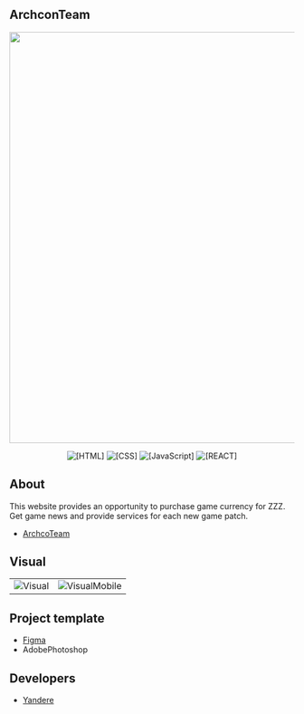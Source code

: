 ## ArchconTeam
<p align="center">
 <img src="https://i.imgur.com/AsF9pjl.png" width="726" length="2000">
</p>

<p align="center">
 <img src="https://img.shields.io/badge/HTML-pink" alt="[HTML]">
 <img src="https://img.shields.io/badge/CSS-blue" alt="[CSS]">
 <img src="https://img.shields.io/badge/JavaScript-purple" alt="[JavaScript]">
 <img src="https://img.shields.io/badge/REACT-red" alt="[REACT]">
</p>


## About

This website provides an opportunity to purchase game currency for ZZZ. Get game news and provide services for each new game patch.
- [ArchcoTeam]()


## Visual
<table style="border: none;">
  <tr>
    <td style="border: none; text-align: center;">
      <img src="https://github.com/user-attachments/assets/854843e4-a58e-4813-99f4-57b3bd96541a" alt="Visual">
    </td>
    <td style="border: none; text-align: center;">
      <img src="https://github.com/user-attachments/assets/9e26d840-05de-4087-9ccf-21cc7d01185b" alt="VisualMobile">
    </td>
  </tr>
</table>







## Project template
- [Figma](https://www.figma.com/design/lEeC75JxwZkaoiuLZAYpsE/Untitled?node-id=0-1&t=cl7jforq0HXULmLV-1)
- AdobePhotoshop

## Developers

- [Yandere](https://github.com/yangasai)
